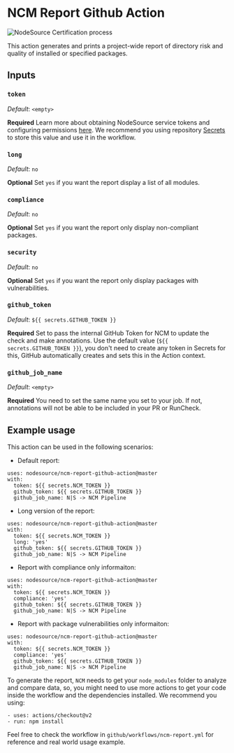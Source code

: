 # NCM Report Github Action

![NodeSource Certification process](https://github.com/nodesource/ncm-report-github-action/workflows/NodeSource%20Certification%20process/badge.svg?event=push)

This action generates and prints a project-wide report of directory risk and
quality of installed or specified packages.

## Inputs

### `token`

_Default_: `<empty>`

**Required** Learn more about obtaining NodeSource service tokens and
configuring permissions [here](https://docs.nodesource.com/ncm_v2/docs#ci-setup).
We recommend you using repository [Secrets](https://help.github.com/en/actions/configuring-and-managing-workflows/creating-and-storing-encrypted-secrets) to store this value and use it in the workflow.

### `long`

_Default_: `no`

**Optional** Set `yes` if you want the report display a list of all modules.

### `compliance`

_Default_: `no`

**Optional** Set `yes` if you want the report only display non-compliant
packages.

### `security`

_Default_: `no`

**Optional** Set `yes` if you want the report only display packages with
vulnerabilities.

### `github_token`

_Default_: `${{ secrets.GITHUB_TOKEN }}`

**Required** Set to pass the internal GitHub Token for NCM to update the check
and make annotations. Use the default value (`${{ secrets.GITHUB_TOKEN }}`), you
don't need to create any token in Secrets for this, GitHub automatically creates
and sets this in the Action context.

### `github_job_name`

_Default_: `<empty>`

**Required** You need to set the same name you set to your job. If not,
annotations will not be able to be included in your PR or RunCheck.

## Example usage

This action can be used in the following scenarios:

* Default report:

```
uses: nodesource/ncm-report-github-action@master
with:
  token: ${{ secrets.NCM_TOKEN }}
  github_token: ${{ secrets.GITHUB_TOKEN }}
  github_job_name: N|S -> NCM Pipeline
```

* Long version of the report:

```
uses: nodesource/ncm-report-github-action@master
with:
  token: ${{ secrets.NCM_TOKEN }}
  long: 'yes'
  github_token: ${{ secrets.GITHUB_TOKEN }}
  github_job_name: N|S -> NCM Pipeline
```

* Report with compliance only informaiton:

```
uses: nodesource/ncm-report-github-action@master
with:
  token: ${{ secrets.NCM_TOKEN }}
  compliance: 'yes'
  github_token: ${{ secrets.GITHUB_TOKEN }}
  github_job_name: N|S -> NCM Pipeline
```

* Report with package vulnerabilities only informaiton:

```
uses: nodesource/ncm-report-github-action@master
with:
  token: ${{ secrets.NCM_TOKEN }}
  compliance: 'yes'
  github_token: ${{ secrets.GITHUB_TOKEN }}
  github_job_name: N|S -> NCM Pipeline
```

To generate the report, `NCM` needs to get your `node_modules` folder to analyze
and compare data, so, you might need to use more actions to get your code inside
the workflow and the dependencies installed. We recommend you using:

```
- uses: actions/checkout@v2
- run: npm install
```

Feel free to check the workflow in `github/workflows/ncm-report.yml` for
reference and real world usage example.
